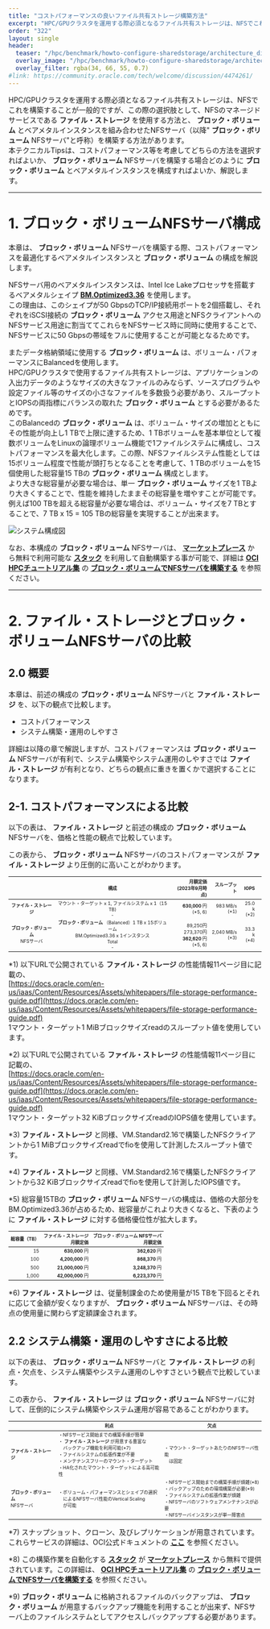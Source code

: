 ```yaml
---
title: "コストパフォーマンスの良いファイル共有ストレージ構築方法"
excerpt: "HPC/GPUクラスタを運用する際必須となるファイル共有ストレージは、NFSでこれを構築することが一般的ですが、この際の選択肢として、NFSのマネージドサービスであるファイル・ストレージを使用する方法と、ブロック・ボリュームとベアメタルインスタンスを組み合わせたNFSサーバを構築する方法があります。本テクニカルTipsは、コストパフォーマンス等を考慮してどちらの方法を選択すればよいか、ブロック・ボリュームとベアメタルインスタンスを組み合わせたNFSサーバを構築する場合どのようにブロック・ボリュームとベアメタルインスタンスを構成すればよいか、解説します。"
order: "322"
layout: single
header:
  teaser: "/hpc/benchmark/howto-configure-sharedstorage/architecture_diagram.png"
  overlay_image: "/hpc/benchmark/howto-configure-sharedstorage/architecture_diagram.png"
  overlay_filter: rgba(34, 66, 55, 0.7)
#link: https://community.oracle.com/tech/welcome/discussion/4474261/
---
```

<style>
table, th, td {
    font-size: 80%;
}
</style>

HPC/GPUクラスタを運用する際必須となるファイル共有ストレージは、NFSでこれを構築することが一般的ですが、この際の選択肢として、NFSのマネージドサービスである **ファイル・ストレージ** を使用する方法と、 **ブロック・ボリューム** とベアメタルインスタンスを組み合わせたNFSサーバ（以降" **ブロック・ボリューム** NFSサーバ"と呼称）を構築する方法があります。  
本テクニカルTipsは、コストパフォーマンス等を考慮してどちらの方法を選択すればよいか、 **ブロック・ボリューム** NFSサーバを構築する場合どのように **ブロック・ボリューム** とベアメタルインスタンスを構成すればよいか、解説します。
   
***
# 1. ブロック・ボリュームNFSサーバ構成

本章は、 **ブロック・ボリューム** NFSサーバを構築する際、コストパフォーマンスを最適化するベアメタルインスタンスと **ブロック・ボリューム** の構成を解説します。

NFSサーバ用のベアメタルインスタンスは、Intel Ice Lakeプロセッサを搭載するベアメタルシェイプ **[BM.Optimized3.36](https://docs.oracle.com/ja-jp/iaas/Content/Compute/References/computeshapes.htm#bm-hpc-optimized)**  を使用します。  
この理由は、このシェイプが50 GbpsのTCP/IP接続用ポートを2個搭載し、それぞれをiSCSI接続の **ブロック・ボリューム** アクセス用途とNFSクライアントへのNFSサービス用途に割当ててこれらをNFSサービス時に同時に使用することで、NFSサービスに50 Gbpsの帯域をフルに使用することが可能となるためです。

またデータ格納領域に使用する **ブロック・ボリューム** は、ボリューム・パフォーマンスにBalancedを使用します。  
HPC/GPUクラスタで使用するファイル共有ストレージは、アプリケーションの入出力データのようなサイズの大きなファイルのみならず、ソースプログラムや設定ファイル等のサイズの小さなファイルを多数扱う必要があり、スループットとIOPSの両指標にバランスの取れた **ブロック・ボリューム** とする必要があるためです。  
このBalancedの **ブロック・ボリューム** は、ボリューム・サイズの増加とともにその性能が向上し1 TBで上限に達するため、1 TBボリュームを基本単位として複数ボリュームをLinuxの論理ボリューム機能で1ファイルシステムに構成し、コストパフォーマンスを最大化します。この際、NFSファイルシステム性能としては15ボリューム程度で性能が頭打ちとなることを考慮して、1 TBのボリュームを15個使用した総容量15 TBの **ブロック・ボリューム** 構成とします。  
より大きな総容量が必要な場合は、単一 **ブロック・ボリューム** サイズを1 TBより大きくすることで、性能を維持したままその総容量を増やすことが可能です。  
例えば100 TBを超える総容量が必要な場合は、ボリューム・サイズを7 TBとすることで、7 TB x 15 = 105 TBの総容量を実現することが出来ます。

![システム構成図](architecture_diagram.png)

なお、本構成の **ブロック・ボリューム** NFSサーバは、 **[マーケットプレース](/ocitutorials/hpc/#5-5-マーケットプレイス)** から無料で利用可能な **[スタック](/ocitutorials/hpc/#5-3-スタック)** を利用して自動構築する事が可能で、詳細は **[OCI HPCチュートリアル集](/ocitutorials/hpc/#1-oci-hpcチュートリアル集)** の **[ブロック・ボリュームでNFSサーバを構築する](/ocitutorials/hpc/spinup-nfs-server/)** を参照ください。

***
# 2. ファイル・ストレージとブロック・ボリュームNFSサーバの比較

## 2.0 概要

本章は、前述の構成の **ブロック・ボリューム** NFSサーバと **ファイル・ストレージ** を、以下の観点で比較します。

- コストパフォーマンス
- システム構築・運用のしやすさ

詳細は以降の章で解説しますが、コストパフォーマンスは **ブロック・ボリューム** NFSサーバが有利で、システム構築やシステム運用のしやすさでは **ファイル・ストレージ** が有利となり、どちらの観点に重きを置くかで選択することになります。

## 2-1. コストパフォーマンスによる比較

以下の表は、 **ファイル・ストレージ** と前述の構成の **ブロック・ボリューム** NFSサーバを、価格と性能の観点で比較しています。

この表から、 **ブロック・ボリューム** NFSサーバのコストパフォーマンスが **ファイル・ストレージ** より圧倒的に高いことがわかります。

|                           | 構成                                                                                  | 月額定価<br>(2023年9月時点)                              | スループット              | IOPS            |     |
| :-----------------------: | :---------------------------------------------------------------------------------: | -----------------------------------------------: | ------------------: | --------------: | --- |
| **ファイル・ストレージ**            | マウント・ターゲット x 1, ファイルシステム x 1（15 TB)<br>-                                            | **630,000** 円<br>(\*5, 6)                        | 983 MB/s<br>(\*1)   | 25.0 k<br>(\*2) |     |
| **ブロック・ボリューム** <br>NFSサーバ | **ブロック・ボリューム** （Balanced）1 TB x 15ボリューム<br>BM.Optimized3.36 x 1インスタンス<br>Total<br>- | 89,250円<br>273,370円<br>**362,620** 円<br>(\*5, 6) | 2,040 MB/s<br>(\*3) | 33.3 k<br>(\*4) |     |

*1) 以下URLで公開されている **ファイル・ストレージ** の性能情報11ページ目に記載の、  
[https://docs.oracle.com/en-us/iaas/Content/Resources/Assets/whitepapers/file-storage-performance-guide.pdf](https://docs.oracle.com/en-us/iaas/Content/Resources/Assets/whitepapers/file-storage-performance-guide.pdf)  
1マウント・ターゲット1 MiBブロックサイズreadのスループット値を使用しています。

*2) 以下URLで公開されている **ファイル・ストレージ** の性能情報11ページ目に記載の、  
[https://docs.oracle.com/en-us/iaas/Content/Resources/Assets/whitepapers/file-storage-performance-guide.pdf](https://docs.oracle.com/en-us/iaas/Content/Resources/Assets/whitepapers/file-storage-performance-guide.pdf)  
1マウント・ターゲット32 KiBブロックサイズreadのIOPS値を使用しています。

*3) **ファイル・ストレージ** と同様、VM.Standard2.16で構築したNFSクライアントから1 MiBブロックサイズreadでfioを使用して計測したスループット値です。

*4) **ファイル・ストレージ** と同様、VM.Standard2.16で構築したNFSクライアントから32 KiBブロックサイズreadでfioを使用して計測したIOPS値です。

*5) 総容量15TBの **ブロック・ボリューム** NFSサーバの構成は、価格の大部分をBM.Optimized3.36が占めるため、総容量がこれより大きくなると、下表のように **ファイル・ストレージ** に対する価格優位性が拡大します。

| 総容量（TB） | **ファイル・ストレージ**<br>月額定価 | **ブロック・ボリューム** NFSサーバ<br>月額定価 |
| ------: | ---------------------: | ----------------------------: |
| 15      | **630,000** 円          | **362,620** 円                 |
| 100     | **4,200,000** 円        | **868,370** 円                 |
| 500     | **21,000,000** 円       | **3,248,370** 円               |
| 1,000   | **42,000,000** 円       | **6,223,370** 円               |

*6) **ファイル・ストレージ** は、従量制課金のため使用量が15 TBを下回るとそれに応じて金額が安くなりますが、 **ブロック・ボリューム** NFSサーバは、その時点の使用量に関わらず定額課金されます。

## 2.2 システム構築・運用のしやすさによる比較

以下の表は、 **ブロック・ボリューム** NFSサーバと **ファイル・ストレージ** の利点・欠点を、システム構築やシステム運用のしやすさという観点で比較しています。

この表から、 **ファイル・ストレージ** は **ブロック・ボリューム** NFSサーバに対して、圧倒的にシステム構築やシステム運用が容易であることがわかります。

|                      | 利点                                                                                                       | 欠点                                                                                     |
| -------------------- | -------------------------------------------------------------------------------------------------------- | -------------------------------------------------------------------------------------- |
| **ファイル・ストレージ**            | ・NFSサービス開始までの構築手順が簡単<br>・ **ファイル・ストレージ** が用意する豊富な<br>　バックアップ機能を利用可能(\*7)<br>・ファイルシステムの拡張作業が不要<br>・メンテナンスフリーのマウント・ターゲット<br>・HA化されたマウント・ターゲットによる高可能性 | ・マウント・ターゲットあたりのNFSサーバ性能<br>　は固定                                                                                       |
| **ブロック・ボリューム** <br>NFSサーバ | ・ボリューム・パフォーマンスとシェイプの選択<br>　によるNFSサーバ性能のVertical Scaling<br>　が可能                                                                                                         | ・NFSサービス開始までの構築手順が煩雑(\*8)<br>・バックアップのための環境構築が必要(\*9)<br>・ファイルシステムの拡張作業が煩雑<br>・NFSサーバのソフトウェアメンテナンスが必要<br>・NFSサーバインスタンスが単一障害点 |

*7) スナップショット、クローン、及びレプリケーションが用意されています。これらサービスの詳細は、OCI公式ドキュメントの **[ここ](https://docs.oracle.com/ja-jp/iaas/Content/File/home.htm)** を参照ください。

*8) この構築作業を自動化する **[スタック](/ocitutorials/hpc/#5-3-スタック)** が **[マーケットプレース](/ocitutorials/hpc/#5-5-マーケットプレイス)** から無料で提供されています。この詳細は、 **[OCI HPCチュートリアル集](/ocitutorials/hpc/#1-oci-hpcチュートリアル集)** の **[ブロック・ボリュームでNFSサーバを構築する](/ocitutorials/hpc/spinup-nfs-server/)** を参照ください。

*9) **ブロック・ボリューム** に格納されるファイルのバックアップは、 **ブロック・ボリューム** が用意するバックアップ機能を利用することが出来ず、NFSサーバ上のファイルシステムとしてアクセスしバックアップする必要があります。